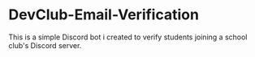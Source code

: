 # DevClub-Email-Verification
This is a simple Discord bot i created to verify students joining a school club's Discord server.
